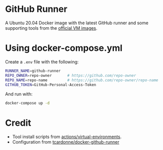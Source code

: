 # GitHub Runner
A Ubuntu 20.04 Docker image with the latest GitHub runner and some supporting tools from the [official VM images](https://github.com/actions/virtual-environments).

# Using docker-compose.yml

Create a `.env` file with the following:

```sh
RUNNER_NAME=github-runner
REPO_OWNER=repo-owner       # https://github.com/repo-owner
REPO_NAME=repo-name         # https://github.com/repo-owner/repo-name
GITHUB_TOKEN=GitHub-Personal-Access-Token
```

And run with:

```sh
docker-compose up -d
```

# Credit
* Tool install scripts from [actions/virtual-environments](https://github.com/actions/virtual-environments/tree/main/images/linux/scripts).
* Configuration from [tcardonne/docker-github-runner](https://github.com/tcardonne/docker-github-runner)
